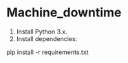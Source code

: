 # Machine_downtime

1. Install Python 3.x.
2. Install dependencies:

 pip install -r requirements.txt

